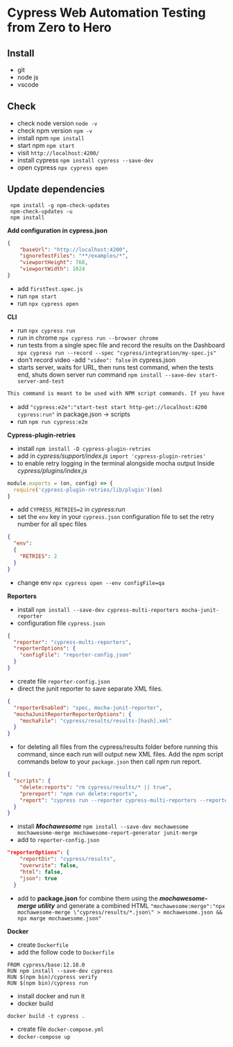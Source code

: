 # Cypress Web Automation Testing from Zero to Hero
## Install
* git
* node js
* vscode
## Check
* check node version `node -v`
* check npm version `npm -v`
* install npm `npm install`
* start npm `npm start`
* visit `http://localhost:4200/`
* install cypress `npm install cypress --save-dev`
* open cypress `npx cypress open`
## Update dependencies
```
 npm install -g npm-check-updates
 npm-check-updates -u
 npm install
 ```

**Add configuration in cypress.json**
```json
{
    "baseUrl": "http://localhost:4200",
    "ignoreTestFiles": "**/examples/*",
    "viewportHeight": 768,
    "viewportWidth": 1024
}
```
* add `firstTest.spec.js`
* run `npm start`
* run `npx cypress open`

**CLI**
* run `npx cypress run`
* run in chrome `npx cypress run --browser chrome`
* run tests from a single spec file and record the results on the Dashboard `npx cypress run --record --spec "cypress/integration/my-spec.js"`
* don't record video -add `"video": false` in cypress.json
* starts server, waits for URL, then runs test command, when the tests end, shuts down server run command `npm install --save-dev start-server-and-test`
```txt
This command is meant to be used with NPM script commands. If you have a "start server", and "test" script names for example, you can start the server, wait for a url to respond, then run tests. When the test process exits, the server is shut down.
```
* add `"cypress:e2e":"start-test start http-get://localhost:4200 cypress:run"` in package.json -> scripts 
* run `npm run cypress:e2e`

**Cypress-plugin-retries**
* install `npm install -D cypress-plugin-retries`
* add in *cypress/support/index.js* `import 'cypress-plugin-retries'`
* to enable retry logging in the terminal alongside mocha output Inside *cypress/plugins/index.js*
```js
module.exports = (on, config) => {
  require('cypress-plugin-retries/lib/plugin')(on)
}
```
* add `CYPRESS_RETRIES=2` in *cypress:run*
* set the `env` key in your `cypress.json` configuration file to set the retry number for all spec files
```json
{
  "env":
  {
    "RETRIES": 2
  }
}
```
* change env `npx cypress open --env configFile=qa`

**Reporters**
* install `npm install --save-dev cypress-multi-reporters mocha-junit-reporter`
* configuration file `cypress.json`
```json
{
  "reporter": "cypress-multi-reporters",
  "reporterOptions": {
    "configFile": "reporter-config.json"
  }
}
```
* create file `reporter-config.json`
* direct the junit reporter to save separate XML files. 
```json
{
  "reporterEnabled": "spec, mocha-junit-reporter",
  "mochaJunitReporterReporterOptions": {
    "mochaFile": "cypress/results/results-[hash].xml"
  }
}
```
* for deleting all files from the cypress/results folder before running this command, since each run will output new XML files. Add the npm script commands below to your `package.json` then call npm run report.
```json
{
  "scripts": {
    "delete:reports": "rm cypress/results/* || true",
    "prereport": "npm run delete:reports",
    "report": "cypress run --reporter cypress-multi-reporters --reporter-options configFile=reporter-config.json"
  }
}
```
* install ***Mochawesome***
`npm install --save-dev mochawesome mochawesome-merge mochawesome-report-generator junit-merge`
* add to `reporter-config.json`
```json
"reporterOptions": {
    "reportDir": "cypress/results",
    "overwrite": false,
    "html": false,
    "json": true
  }
```
* add to **package.json** for combine them using the ***mochawesome-merge utility*** and generate a combined HTML
`"mochawesome:merge":"npx mochawesome-merge \"cypress/results/*.json\" > mochawesome.json && npx marge mochawesome.json"`

**Docker**
* create `Dockerfile`
* add the follow code to `Dockerfile`
```docker
FROM cypress/base:12.18.0
RUN npm install --save-dev cypress
RUN $(npm bin)/cypress verify
RUN $(npm bin)/cypress run
```
* install docker and run it
* docker build 
```
docker build -t cypress .
```
* create file `docker-compose.yml`
* `docker-compose up`